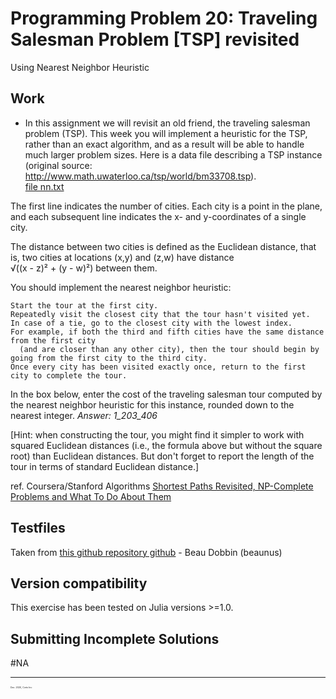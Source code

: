 # Programming Problem 20: Traveling Salesman Problem [TSP] revisited

  Using Nearest Neighbor Heuristic 


## Work

  - In this assignment we will revisit an old friend, the traveling salesman problem (TSP).  This week you will implement a heuristic for the TSP, rather than an exact algorithm, and as a result will be able to handle much larger problem sizes.  Here is a data file describing a TSP instance (original source: http://www.math.uwaterloo.ca/tsp/world/bm33708.tsp).  
[file nn.txt](https://github.com/pascal-p/julia-exercism/blob/master/Algo/20-1-tsp-heuristic/testfiles/nn.txt)

The first line indicates the number of cities.  Each city is a point in the plane, and each subsequent line indicates the x- and y-coordinates of a single city.  

The distance between two cities is defined as the Euclidean distance, that is, two cities at locations (x,y) and (z,w) have distance  
    √((x - z)² + (y - w)²)​ between them.  

You should implement the nearest neighbor heuristic:

    Start the tour at the first city.
    Repeatedly visit the closest city that the tour hasn't visited yet.  
    In case of a tie, go to the closest city with the lowest index.  
    For example, if both the third and fifth cities have the same distance from the first city 
      (and are closer than any other city), then the tour should begin by going from the first city to the third city.
    Once every city has been visited exactly once, return to the first city to complete the tour.

In the box below, enter the cost of the traveling salesman tour computed by the nearest neighbor heuristic for this instance, rounded down to the nearest integer.
*Answer: 1_203_406*  

[Hint: when constructing the tour, you might find it simpler to work with squared Euclidean distances (i.e., the formula above but without the square root) than Euclidean distances.  But don't forget to report the length of the tour in terms of standard Euclidean distance.]

ref. Coursera/Stanford Algorithms [Shortest Paths Revisited, NP-Complete Problems and What To Do About Them](https://www.coursera.org/learn/algorithms-npcomplete/home/)

## Testfiles
Taken from [this github repository github](https://github.com/beaunus/stanford-algs) - Beau Dobbin (beaunus)

## Version compatibility
This exercise has been tested on Julia versions >=1.0.

## Submitting Incomplete Solutions
#NA

<hr />
<p style="font-size:0.25em">Dec. 2020, Corto Inc</p>
